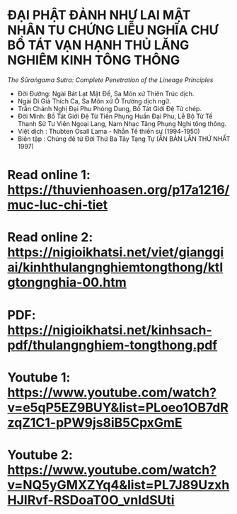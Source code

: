 # ĐẠI PHẬT ĐẢNH NHƯ LAI MẬT NHÂN TU CHỨNG LIỄU NGHĨA CHƯ BỒ TÁT VẠN HẠNH THỦ LĂNG NGHIÊM KINH TÔNG THÔNG

*The Śūraṅgama Sutra: Complete Penetration of the Lineage Principles*

- Đời Đường: Ngài Bát Lạt Mật Đế, Sa Môn xứ Thiên Trúc dịch.
- Ngài Di Già Thích Ca, Sa Môn xứ Ô Trường dịch ngữ.
- Trần Chánh Nghị Đại Phu Phòng Dung, Bồ Tát Giới Đệ Tử chép.
- Đời Minh: Bồ Tát Giới Đệ Tử Tiền Phụng Huấn Đại Phu, Lễ Bộ Từ Tế Thanh Sử Tư Viên Ngoại Lang, Nam Nhạc Tăng Phụng Nghi tông thông.
- Việt dịch : Thubten Osall Lama - Nhẫn Tế thiền sư (1994-1950)
- Biên tập : Chúng đệ tử Đời Thứ Ba Tây Tạng Tự (ẤN BẢN LẦN THỨ NHẤT 1997)


# Read online 1: https://thuvienhoasen.org/p17a1216/muc-luc-chi-tiet

# Read online 2: https://nigioikhatsi.net/viet/gianggiai/kinhthulangnghiemtongthong/ktlgtongnghia-00.htm

# PDF: https://nigioikhatsi.net/kinhsach-pdf/thulangnghiem-tongthong.pdf

# Youtube 1: https://www.youtube.com/watch?v=e5qP5EZ9BUY&list=PLoeo1OB7dRzqZ1C1-pPW9js8iB5CpxGmE

# Youtube 2: https://www.youtube.com/watch?v=NQ5yGMXZYq4&list=PL7J89UzxhHJIRvf-RSDoaT0O_vnIdSUti